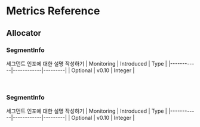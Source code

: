 # Metrics Reference

## Allocator

### SegmentInfo
세그먼트 인포에 대한 설명 작성하기
| Monitoring | Introduced | Type    |
|------------|------------|---------|
| Optional   | v0.10      | Integer |

&nbsp;
### SegmentInfo
세그먼트 인포에 대한 설명 작성하기
| Monitoring | Introduced | Type    |
|------------|------------|---------|
| Optional   | v0.10      | Integer |